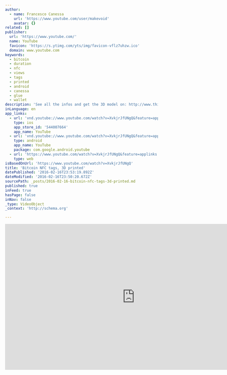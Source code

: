 ```yaml
---
author:
  - name: Francesco Canessa
    url: 'https://www.youtube.com/user/makevoid'
    avatar: {}
related: []
publisher:
  url: 'https://www.youtube.com/'
  name: YouTube
  favicon: 'https://s.ytimg.com/yts/img/favicon-vflz7uhzw.ico'
  domain: www.youtube.com
keywords:
  - bitcoin
  - duration
  - nfc
  - views
  - tags
  - printed
  - android
  - canessa
  - glue
  - wallet
description: 'See all the infos and get the 3D model on: http://www.thingiverse.com/thing:706011 --- Android App/Wallet coming soon!'
inLanguage: en
app_links:
  - url: 'vnd.youtube://www.youtube.com/watch?v=XvkjrJfUNgQ&feature=applinks'
    type: ios
    app_store_id: '544007664'
    app_name: YouTube
  - url: 'vnd.youtube://www.youtube.com/watch?v=XvkjrJfUNgQ&feature=applinks'
    type: android
    app_name: YouTube
    package: com.google.android.youtube
  - url: 'https://www.youtube.com/watch?v=XvkjrJfUNgQ&feature=applinks'
    type: web
isBasedOnUrl: 'https://www.youtube.com/watch?v=XvkjrJfUNgQ'
title: 'Bitcoin NFC tags, 3D printed'
datePublished: '2016-02-16T23:53:19.892Z'
dateModified: '2016-02-16T23:50:20.672Z'
sourcePath: _posts/2016-02-16-bitcoin-nfc-tags-3d-printed.md
published: true
inFeed: true
hasPage: false
inNav: false
_type: VideoObject
_context: 'http://schema.org'

---
```

<iframe src="https://cdn.embedly.com/widgets/media.html?src=https%3A%2F%2Fwww.youtube.com%2Fembed%2FXvkjrJfUNgQ%3Ffeature%3Doembed&amp;url=https%3A%2F%2Fwww.youtube.com%2Fwatch%3Fv%3DXvkjrJfUNgQ&amp;image=https%3A%2F%2Fi.ytimg.com%2Fvi%2FXvkjrJfUNgQ%2Fhqdefault.jpg&amp;key=b7d04c9b404c499eba89ee7072e1c4f7&amp;type=text%2Fhtml&amp;schema=youtube" width="854" height="480" scrolling="no" frameborder="0" allowfullscreen="allowfullscreen" style=""></iframe>